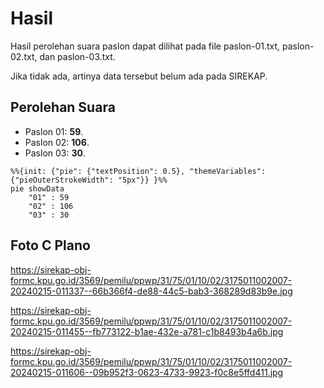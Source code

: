 # Hasil

Hasil perolehan suara paslon dapat dilihat pada file paslon-01.txt, paslon-02.txt, dan paslon-03.txt.

Jika tidak ada, artinya data tersebut belum ada pada SIREKAP.

## Perolehan Suara

 * Paslon 01: **59**.
 * Paslon 02: **106**.
 * Paslon 03: **30**.

```mermaid
%%{init: {"pie": {"textPosition": 0.5}, "themeVariables": {"pieOuterStrokeWidth": "5px"}} }%%
pie showData
    "01" : 59
    "02" : 106
    "03" : 30
```
## Foto C Plano

https://sirekap-obj-formc.kpu.go.id/3569/pemilu/ppwp/31/75/01/10/02/3175011002007-20240215-011337--66b366f4-de88-44c5-bab3-368289d83b9e.jpg

https://sirekap-obj-formc.kpu.go.id/3569/pemilu/ppwp/31/75/01/10/02/3175011002007-20240215-011455--fb773122-b1ae-432e-a781-c1b8493b4a6b.jpg

https://sirekap-obj-formc.kpu.go.id/3569/pemilu/ppwp/31/75/01/10/02/3175011002007-20240215-011606--09b952f3-0623-4733-9923-f0c8e5ffd411.jpg
